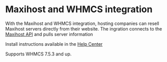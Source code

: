 # Maxihost and WHMCS integration

With the Maxihost and WHMCS integration, hosting companies can resell Maxihost servers directly from their website. The ingration connects to the [Maxihost API](https://developers.maxihost.com) and pulls server information

Install instructions available in the [Help Center](https://help.maxihost.com/hc/en-us/articles/360023915553-WHMCS)

Supports WHMCS 7.5.3 and up.